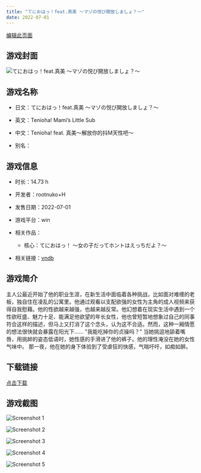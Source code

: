 ```yaml
---
title: "てにおはっ！feat.真美 〜マゾの悦び開放しましょ？〜"
date: 2022-07-01
---
```

[编辑此页面](https://github.com/ACG-3/ADV3-source/blob/main/source/_posts/games/%E3%81%A6%E3%81%AB%E3%81%8A%E3%81%AF%E3%81%A3%EF%BC%81feat.%E7%9C%9F%E7%BE%8E%20%E3%80%9C%E3%83%9E%E3%82%BE%E3%81%AE%E6%82%A6%E3%81%B3%E9%96%8B%E6%94%BE%E3%81%97%E3%81%BE%E3%81%97%E3%82%87%EF%BC%9F%E3%80%9C.md)

## 游戏封面

![てにおはっ！feat.真美 〜マゾの悦び開放しましょ？〜](https%3A//pan.timero.xyz/onedrive/img_lib_001/%E3%81%A6%E3%81%AB%E3%81%8A%E3%81%AF%E3%81%A3%EF%BC%81feat.%E7%9C%9F%E7%BE%8E%20%E3%80%9C%E3%83%9E%E3%82%BE%E3%81%AE%E6%82%A6%E3%81%B3%E9%96%8B%E6%94%BE%E3%81%97%E3%81%BE%E3%81%97%E3%82%87%EF%BC%9F%E3%80%9C_cover.avif)


## 游戏名称

- 日文：てにおはっ！feat.真美 〜マゾの悦び開放しましょ？〜
- 英文：Tenioha! Mami’s Little Sub
- 中文：Tenioha! feat. 真美〜解放你的抖M天性吧〜

- 别名：


## 游戏信息

- 时长：14.73 h
- 开发者：rootnuko+H
- 发售日期：2022-07-01
- 游戏平台：win
- 相关作品：
   - 核心：てにおはっ！ ～女の子だってホントはえっちだよ？～

- 相关链接：[vndb](https://vndb.org/v36246)


## 游戏简介

主人公最近开始了他的职业生涯，在新生活中面临着各种挑战，比如面对难缠的老板，独自住在凌乱的公寓里。他通过观看以支配欲强的女性为主角的成人视频来获得自我慰藉。他的性欲越来越强，也越来越反常。他幻想着在现实生活中遇到一个性欲旺盛、魅力十足、能满足他欲望的年长女性，他也曾短暂地想象过自己的同事符合这样的描述，但马上又打消了这个念头，认为这不合适。然而，这种一厢情愿的想法很快就会暴露在阳光下......
"我能吃掉你的贞操吗？"
当她挑逗地舔着嘴唇，用挑衅的姿态低语时，她性感的手滑进了他的裤子。他的理性淹没在她的女性气味中。
那一夜，他在她的身下体验到了受虐狂的快感，气喘吁吁，如痴如醉。


## 下载链接

[点击下载](https://pan.timero.xyz/onedrive/adv_lib_001/%E3%81%A6%E3%81%AB%E3%81%8A%E3%81%AF%E3%81%A3%EF%BC%81feat.%E7%9C%9F%E7%BE%8E%20%E3%80%9C%E3%83%9E%E3%82%BE%E3%81%AE%E6%82%A6%E3%81%B3%E9%96%8B%E6%94%BE%E3%81%97%E3%81%BE%E3%81%97%E3%82%87%EF%BC%9F%E3%80%9C)


## 游戏截图


![Screenshot 1](https%3A//pan.timero.xyz/onedrive/img_lib_001/%E3%81%A6%E3%81%AB%E3%81%8A%E3%81%AF%E3%81%A3%EF%BC%81feat.%E7%9C%9F%E7%BE%8E%20%E3%80%9C%E3%83%9E%E3%82%BE%E3%81%AE%E6%82%A6%E3%81%B3%E9%96%8B%E6%94%BE%E3%81%97%E3%81%BE%E3%81%97%E3%82%87%EF%BC%9F%E3%80%9C_Screenshot_1.avif)

![Screenshot 2](https%3A//pan.timero.xyz/onedrive/img_lib_001/%E3%81%A6%E3%81%AB%E3%81%8A%E3%81%AF%E3%81%A3%EF%BC%81feat.%E7%9C%9F%E7%BE%8E%20%E3%80%9C%E3%83%9E%E3%82%BE%E3%81%AE%E6%82%A6%E3%81%B3%E9%96%8B%E6%94%BE%E3%81%97%E3%81%BE%E3%81%97%E3%82%87%EF%BC%9F%E3%80%9C_Screenshot_2.avif)

![Screenshot 3](https%3A//pan.timero.xyz/onedrive/img_lib_001/%E3%81%A6%E3%81%AB%E3%81%8A%E3%81%AF%E3%81%A3%EF%BC%81feat.%E7%9C%9F%E7%BE%8E%20%E3%80%9C%E3%83%9E%E3%82%BE%E3%81%AE%E6%82%A6%E3%81%B3%E9%96%8B%E6%94%BE%E3%81%97%E3%81%BE%E3%81%97%E3%82%87%EF%BC%9F%E3%80%9C_Screenshot_3.avif)

![Screenshot 4](https%3A//pan.timero.xyz/onedrive/img_lib_001/%E3%81%A6%E3%81%AB%E3%81%8A%E3%81%AF%E3%81%A3%EF%BC%81feat.%E7%9C%9F%E7%BE%8E%20%E3%80%9C%E3%83%9E%E3%82%BE%E3%81%AE%E6%82%A6%E3%81%B3%E9%96%8B%E6%94%BE%E3%81%97%E3%81%BE%E3%81%97%E3%82%87%EF%BC%9F%E3%80%9C_Screenshot_4.avif)

![Screenshot 5](https%3A//pan.timero.xyz/onedrive/img_lib_001/%E3%81%A6%E3%81%AB%E3%81%8A%E3%81%AF%E3%81%A3%EF%BC%81feat.%E7%9C%9F%E7%BE%8E%20%E3%80%9C%E3%83%9E%E3%82%BE%E3%81%AE%E6%82%A6%E3%81%B3%E9%96%8B%E6%94%BE%E3%81%97%E3%81%BE%E3%81%97%E3%82%87%EF%BC%9F%E3%80%9C_Screenshot_5.avif)

